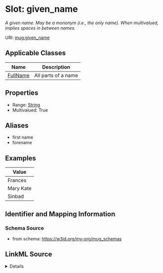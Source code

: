 # Slot: given_name
_A given name. May be a mononym (i.e., the only name). When multivalued, implies spaces in between names._


URI: [mug:given_name](https://w3id.org/caufieldjh-in-space/mug_schemas/given_name)



<!-- no inheritance hierarchy -->




## Applicable Classes

| Name | Description |
| --- | --- |
[FullName](FullName.md) | All parts of a name






## Properties

* Range: [String](String.md)
* Multivalued: True






## Aliases


* first name
* forename




## Examples

| Value |
| --- |
| Frances |
| Mary Kate |
| Sinbad |

## Identifier and Mapping Information







### Schema Source


* from schema: https://w3id.org/my-org/mug_schemas




## LinkML Source

<details>
```yaml
name: given_name
description: A given name. May be a mononym (i.e., the only name). When multivalued,
  implies spaces in between names.
examples:
- value: Frances
- value: Mary Kate
- value: Sinbad
from_schema: https://w3id.org/my-org/mug_schemas
aliases:
- first name
- forename
rank: 1000
multivalued: true
alias: given_name
domain_of:
- FullName
range: string

```
</details>